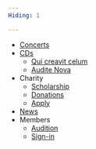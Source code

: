 ```yaml
---
Hiding: 1

---
```


* [Concerts](concerts-en)
* [CDs](CDs)
  * [Qui creavit celum](CDs/qui-creavit-celum-en)
  * [Audite Nova](CDs/audite-nova-en)
* Charity
 	* [Scholarship](scholarship)
  	* [Donations](donations)
 	* [Apply](apply)
* [News](news)
* Members
 	* [Audition](audition)
 	* [Sign-in](http://www.stairwellcarollers.com/MemPass/MemberPage.html)
